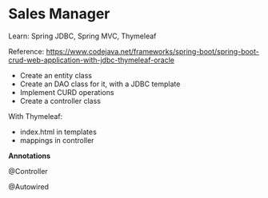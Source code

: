# Sales Manager

Learn: Spring JDBC, Spring MVC, Thymeleaf

Reference: https://www.codejava.net/frameworks/spring-boot/spring-boot-crud-web-application-with-jdbc-thymeleaf-oracle

- Create an entity class
- Create an DAO class for it, with a JDBC template
- Implement CURD operations
- Create a controller class

With Thymeleaf:

- index.html in templates
- mappings in controller


**Annotations**

@Controller

@Autowired